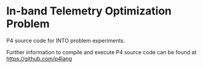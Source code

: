 # In-band Telemetry Optimization Problem
P4 source code for INTO problem experiments.

Further information to compile and execute P4 source code can be found at https://github.com/p4lang
